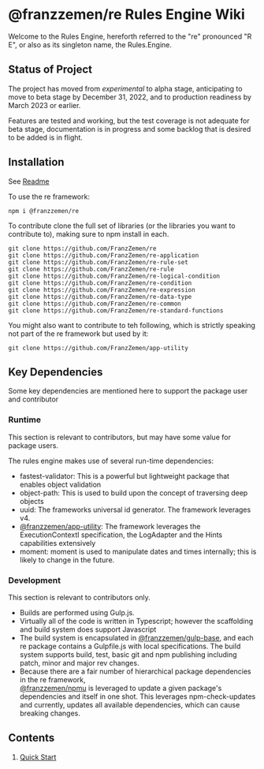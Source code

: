# @franzzemen/re Rules Engine Wiki

Welcome to the Rules Engine, hereforth referred to the "re" pronounced "R E", or also as its singleton name, the 
Rules.Engine.

## Status of Project

The project has moved from _experimental_ to alpha stage, anticipating to move to beta stage by December 31, 2022, 
and to production readiness by March 2023 or earlier.

Features are tested and working, but the test coverage is not adequate for beta stage, documentation is in progress 
and some backlog that is desired to be added is in flight.

## Installation

See [Readme](../ReadMe)

To use the re framework:

    npm i @franzzemen/re

To contribute clone the full set of libraries (or the libraries you want to contribute to), making sure to npm 
install in each.

    git clone https://github.com/FranzZemen/re 
    git clone https://github.com/FranzZemen/re-application
    git clone https://github.com/FranzZemen/re-rule-set
    git clone https://github.com/FranzZemen/re-rule
    git clone https://github.com/FranzZemen/re-logical-condition
    git clone https://github.com/FranzZemen/re-condition
    git clone https://github.com/FranzZemen/re-expression
    git clone https://github.com/FranzZemen/re-data-type
    git clone https://github.com/FranzZemen/re-common
    git clone https://github.com/FranzZemen/re-standard-functions

You might also want to contribute to teh following, which is strictly speaking not part of the re framework but used 
by it:

    git clone https://github.com/FranzZemen/app-utility
    
## Key Dependencies
Some key dependencies are mentioned here to support the package user and contributor

### Runtime
This section is relevant to contributors, but may have some value for package users.

The rules engine makes use of several run-time dependencies:
- fastest-validator:  This is a powerful but lightweight package that enables object validation
- object-path:  This is used to build upon the concept of traversing deep objects
- uuid:  The frameworks universal id generator.  The framework leverages v4.
- [@franzzemen/app-utility](https://github.com/franzzemen/app-utility):  The framework leverages 
  the ExecutionContextI specification, the LogAdapter and the Hints capabilities extensively
- moment:  moment is used to manipulate dates and times internally; this is likely to change in the future.

### Development
This section is relevant to contributors only.

- Builds are performed using Gulp.js.
- Virtually all of the code is written in Typescript; however the scaffolding and build system does support Javascript
- The build system is encapsulated in [@franzzemen/gulp-base](https://github.com/franzzemen/gulp-base), and each re 
  package contains a Gulpfile.js with local specifications.  The build system supports build, test, basic git and 
  npm publishing including patch, minor and major rev changes.
- Because there are a fair number of hierarchical package dependencies in the re framework,            
  [@franzzemen/npmu](https://github.com/franzzemen/npmu) is leveraged to update a given package's dependencies and 
  itself in one shot.  This leverages npm-check-updates and currently, updates all available dependencies, which can 
  cause breaking changes.


## Contents

1. [Quick Start](./quick-start.md#quick-start)



